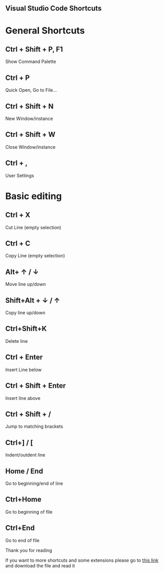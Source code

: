 ## Visual Studio Code Shortcuts

# General Shortcuts

## Ctrl + Shift + P, F1

Show Command Palette

## Ctrl + P

Quick Open, Go to File...

## Ctrl + Shift + N

New Window/instance

## Ctrl + Shift + W

Close Window/instance

## Ctrl + ,

User Settings

# Basic editing

## Ctrl + X

Cut Line (empty selection)

## Ctrl + C

Copy Line (empty selection)

## Alt+ ↑ / ↓

Move line up/down

## Shift+Alt + ↓ / ↑

Copy line up/down

## Ctrl+Shift+K

Delete line

## Ctrl + Enter

Insert Line below

## Ctrl + Shift + Enter

Insert line above

## Ctrl + Shift + /

Jump to matching brackets

## Ctrl+] / [

Indent/outdent line

## Home / End 
Go to beginning/end of line

## Ctrl+Home

Go to beginning of file

## Ctrl+End 

Go to end of file

Thank you for reading

If you want to more shortcuts and some extensions please go to [this link](https://mega.nz/file/mbYUlZJQ#X3NDc3oy7ndMoxmdolwvBrylFX2TY5v_bV3Tb017xYI) and download the file and read it









